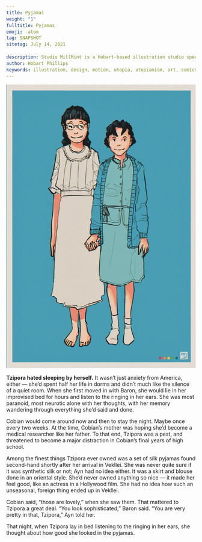 ```yaml
---
title: Pyjamas
weight: "1"
fulltitle: Pyjamas
emoji: -atom
tag: SNAPSHOT
sitetag: July 14, 2021

description: Studio MillMint is a Hobart-based illustration studio specialising in utopian fiction.
author: Hobart Phillips
keywords: illustration, design, motion, utopia, utopianism, art, comics, comic, hobart, phillips, vekllei, millmint
---
```


![smallimg](/images/sketches/pyjamas.jpg)

**Tzipora hated sleeping by herself.** It wasn’t just anxiety from America, either — she’d spent half her life in dorms and didn’t much like the silence of a quiet room. When she first moved in with Baron, she would lie in her improvised bed for hours and listen to the ringing in her ears. She was most paranoid, most neurotic alone with her thoughts, with her memory wandering through everything she’d said and done.

Cobian would come around now and then to stay the night. Maybe once every two weeks. At the time, Cobian’s mother was hoping she’d become a medical researcher like her father. To that end, Tzipora was a pest, and threatened to become a major distraction in Cobian’s final years of high school.

Among the finest things Tzipora ever owned was a set of silk pyjamas found second-hand shortly after her arrival in Vekllei. She was never quite sure if it was synthetic silk or not; Ayn had no idea either. It was a skirt and blouse done in an oriental style. She’d never owned anything so nice — it made her feel good, like an actress in a Hollywood film. She had no idea how such an unseasonal, foreign thing ended up in Vekllei.

Cobian said, “those are lovely,” when she saw them. That mattered to Tzipora a great deal. “You look sophisticated,” Baron said. “You are very pretty in that, Tzipora,” Ayn told her.

That night, when Tzipora lay in bed listening to the ringing in her ears, she thought about how good she looked in the pyjamas.
